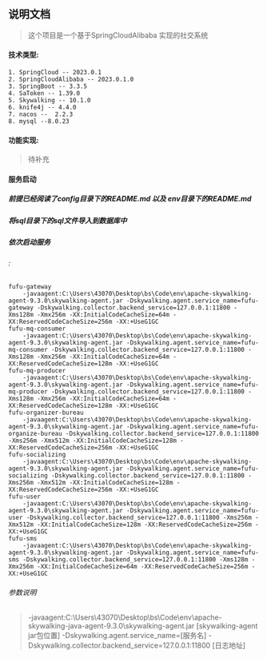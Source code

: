 ## 说明文档
> 这个项目是一个基于SpringCloudAlibaba 实现的社交系统
#### 技术类型:
    1. SpringCloud -- 2023.0.1
    2. SpringCloudAlibaba -- 2023.0.1.0
    3. SpringBoot -- 3.3.5
    4. SaToken -- 1.39.0
    5. Skywalking -- 10.1.0
    6. knife4j -- 4.4.0
    7. nacos --  2.2.3
    8. mysql --8.0.23
#### 功能实现: 
>   待补充
#### 服务启动
##### 前提已经阅读了config目录下的README.md 以及 env目录下的README.md
##### 将sql目录下的sql文件导入到数据库中
##### 依次启动服务
###### :
```shell
fufu-gateway
	-javaagent:C:\Users\43070\Desktop\bs\Code\env\apache-skywalking-agent-9.3.0\skywalking-agent.jar -Dskywalking.agent.service_name=fufu-gateway -Dskywalking.collector.backend_service=127.0.0.1:11800 -Xms128m -Xmx256m -XX:InitialCodeCacheSize=64m -XX:ReservedCodeCacheSize=256m -XX:+UseG1GC
fufu-mq-consumer
	-javaagent:C:\Users\43070\Desktop\bs\Code\env\apache-skywalking-agent-9.3.0\skywalking-agent.jar -Dskywalking.agent.service_name=fufu-mq-consumer -Dskywalking.collector.backend_service=127.0.0.1:11800 -Xms128m -Xmx256m -XX:InitialCodeCacheSize=64m -XX:ReservedCodeCacheSize=128m -XX:+UseG1GC
fufu-mq-producer
	-javaagent:C:\Users\43070\Desktop\bs\Code\env\apache-skywalking-agent-9.3.0\skywalking-agent.jar -Dskywalking.agent.service_name=fufu-mq-producer -Dskywalking.collector.backend_service=127.0.0.1:11800 -Xms128m -Xmx256m -XX:InitialCodeCacheSize=64m -XX:ReservedCodeCacheSize=128m -XX:+UseG1GC
fufu-organizer-bureau
	-javaagent:C:\Users\43070\Desktop\bs\Code\env\apache-skywalking-agent-9.3.0\skywalking-agent.jar -Dskywalking.agent.service_name=fufu-organize-bureau -Dskywalking.collector.backend_service=127.0.0.1:11800 -Xms256m -Xmx512m -XX:InitialCodeCacheSize=128m -XX:ReservedCodeCacheSize=256m -XX:+UseG1GC
fufu-socializing
	-javaagent:C:\Users\43070\Desktop\bs\Code\env\apache-skywalking-agent-9.3.0\skywalking-agent.jar -Dskywalking.agent.service_name=fufu-socializing -Dskywalking.collector.backend_service=127.0.0.1:11800 -Xms256m -Xmx512m -XX:InitialCodeCacheSize=128m -XX:ReservedCodeCacheSize=256m -XX:+UseG1GC
fufu-user
	-javaagent:C:\Users\43070\Desktop\bs\Code\env\apache-skywalking-agent-9.3.0\skywalking-agent.jar -Dskywalking.agent.service_name=fufu-user -Dskywalking.collector.backend_service=127.0.0.1:11800 -Xms256m -Xmx512m -XX:InitialCodeCacheSize=128m -XX:ReservedCodeCacheSize=256m -XX:+UseG1GC
fufu-sms
	-javaagent:C:\Users\43070\Desktop\bs\Code\env\apache-skywalking-agent-9.3.0\skywalking-agent.jar -Dskywalking.agent.service_name=fufu-sms -Dskywalking.collector.backend_service=127.0.0.1:11800 -Xms128m -Xmx256m -XX:InitialCodeCacheSize=64m -XX:ReservedCodeCacheSize=256m -XX:+UseG1GC
```
###### 参数说明
> -javaagent:C:\Users\43070\Desktop\bs\Code\env\apache-skywalking-java-agent-9.3.0\skywalking-agent.jar [skywalking-agent jar包位置]
> -Dskywalking.agent.service_name=[服务名] -Dskywalking.collector.backend_service=127.0.0.1:11800 [日志地址]
